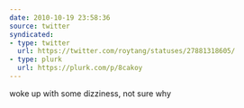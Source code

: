```yaml
---
date: 2010-10-19 23:58:36
source: twitter
syndicated:
- type: twitter
  url: https://twitter.com/roytang/statuses/27881318605/
- type: plurk
  url: https://plurk.com/p/8cakoy
---
```


woke up with some dizziness, not sure why
